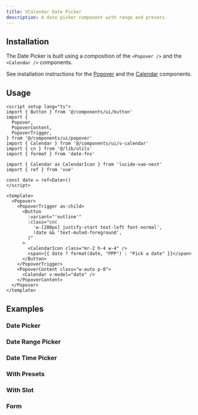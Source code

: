 ```yaml
---
title: VCalendar Date Picker
description: A date picker component with range and presets.
---
```


<ComponentPreview name="VDatePickerDemo"  />

## Installation

The Date Picker is built using a composition of the `<Popover />` and the `<Calendar />` components.

See installation instructions for the [Popover](/docs/components/popover#installation) and the [Calendar](/docs/components/calendar#installation) components.

## Usage

```vue
<script setup lang="ts">
import { Button } from '@/components/ui/button'
import {
  Popover,
  PopoverContent,
  PopoverTrigger,
} from '@/components/ui/popover'
import { Calendar } from '@/components/ui/v-calendar'
import { cn } from '@/lib/utils'
import { format } from 'date-fns'

import { Calendar as CalendarIcon } from 'lucide-vue-next'
import { ref } from 'vue'

const date = ref<Date>()
</script>

<template>
  <Popover>
    <PopoverTrigger as-child>
      <Button
        :variant="'outline'"
        :class="cn(
          'w-[280px] justify-start text-left font-normal',
          !date && 'text-muted-foreground',
        )"
      >
        <CalendarIcon class="mr-2 h-4 w-4" />
        <span>{{ date ? format(date, "PPP") : "Pick a date" }}</span>
      </Button>
    </PopoverTrigger>
    <PopoverContent class="w-auto p-0">
      <Calendar v-model="date" />
    </PopoverContent>
  </Popover>
</template>
```

## Examples

### Date Picker

<ComponentPreview name="VDatePickerDemo"  />

### Date Range Picker

<ComponentPreview name="VDatePickerWithRange"  />

### Date Time Picker

<ComponentPreview name="VDateTimePickerDemo"  />

### With Presets

<ComponentPreview name="VDatePickerWithPresets"  />

### With Slot

<ComponentPreview name="VRangePickerWithSlot"  />

### Form

<ComponentPreview name="VDatePickerForm"  />
